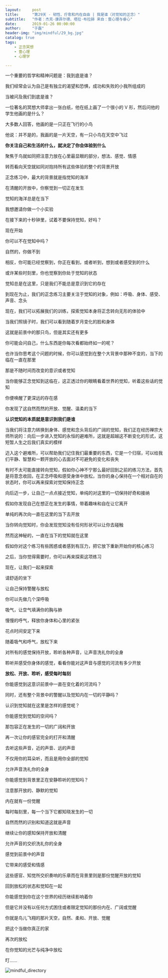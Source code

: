 ```yaml
---
layout:     post
title:      "第29天 - 韧性、疗愈和内在自由 | 我是谁（对觉知的正念）"
subtitle:   "作者：杰克·康菲尔德、塔拉·布拉赫 来自：壹心理与睿心"
date:       2019-01-26 00:00:00
author:     "于磊"
header-img: "img/mindful/29_bg.jpg"
catalog: true
tags:
    - 正念冥想
    - 壹心理
    - 心理学

---
```


一个重要的哲学和精神问题是：我到底是谁？

我们经常会认为自己是有独立的渴望和恐惧，成功和失败的小我所组成的

当被问及我们到底是谁？

一位著名的冥想大师拿出一张白纸，他在纸上画了一个很小的 V 形，然后问他的学生他画的是什么？

大多数人回答，他画的是一只正在飞行的小鸟

他说：并不是的，我画的是一片天空，有一只小鸟在天空中飞过

**你关注自己和生活的什么，就决定了你会体验到什么**

聚焦于鸟就如同把注意力放在心里最显眼的部分，想法、感觉、情感

转而看向天空就如同对抱持所有这些体验的整个的背景开放

正念练习中，最大的背景就是指觉知的海洋

在清醒的开放中，你察觉到一切正在发生

觉知的海洋总是在当下

我想邀请你做一个小实验

在接下来的十秒钟里，试着不要保持觉知，好吗？

现在开始

你可以不在觉知中吗？

自然的，你做不到

相反，你可能已经觉察到，你正在看到，或者听到，想到或者感受到的什么

或许某些时刻里，你也觉察到你处于觉知的状态

觉知总是在这里，只是我们不能总是意识到它的存在

到现在为止，我们的正念练习主要关注于觉知的对象，例如：呼吸、身体、感受、声音、念头

现在，我们可以拓展我们的训练，探索觉知本身将正念转向无形的体验中

当我们照镜子时，我们可以看到随着岁月变化的脸和身体

这就是前景中的那只鸟，但是其实还有更多

你可能会问自己，什么东西是你每次看都始终如一的呢？

也许当你思考这个问题的时候，你可以感觉到在整个大背景中那种不变的，当下的临在一直在那里

那是不随时间而改变的意识或者觉知

当你能够正念觉知到这临在，这正透过你的眼睛看着世界的觉知，听着这些话的觉知

你便唤醒了更深远的存在感

你发现了这自然而然的开放、觉醒、温柔的当下

**认识觉知的本质就是意识到我们是谁**

当我们将注意力转换到身体、感觉和念头背后的广阔的觉知，我们正在经历禅宗大师所说的：向后一步进入觉知的永恒的避难所，这就是超越这不断变化的形式，这短暂人生之后我们真实的模样

迈入这个避难所，可以帮助我们记住我们最重要的东西，它是一个归宿，可以给我们平静、智慧和一颗开放的心去面对不可避免的变化和丧失

有时不太可能直接转向觉知，假如你心神不宁那么最好回到之前的练习方法，首先是将意念收回，在正念呼吸和感受身体中放松，当你的身心保持在一个相对自在的状态时，你可以再来探索对觉知保持正念

向后迈一步，让自己一点点接近觉知，单纯的对这里的一切保持好奇和接纳

假如你发现自己在想正在发生的事情，带着趣味和自在让它离开

单纯的再次向一直在这里的当下去开放

当你转向觉知时，你会发现觉知没有任何形状可以让你去碰触

然而这神秘的，一直在当下的觉知就在这里

假如你对这个练习有些困惑或者感到有压力，把它放下重新开始你的核心练习

之后，当你觉得需要时，你可以再来探索这项练习

现在，让我们一起来探索

请舒适的坐下

让自己保持警醒与放松

你可以先做几个深呼吸

吸气，让空气填满你的胸与肺

慢慢的呼气，释放你身体和心里的紧张

花点时间安定下来

随着吸气和呼气，放松下来

对所有的感觉保持开放，聆听各种声音，让声音洗礼你的全身

聆听并感受你身体的感觉，看看你能对这声音与感觉的河流有多少开放

**放松、开放、聆听，感受每时每刻**

你能感觉到这意识前景中一直在变化着的河流吗？

同时，还有整个背景中的警醒以及觉知内在一切的平静吗？

认识到觉知就在这里是怎样的感觉呢？

你能感觉到觉知的空间吗？

那包容正在发生的一切的广阔和开放

再一次让你的感官完全的打开和清醒

去听这些声音，近的声音、远的声音

不仅用你的耳朵听，而且是用你全部的觉知

允许声音洗礼你的全身

你能感觉到背景里正在安静聆听的觉知吗？

注意那开放的、静默的觉知

内在就有一份觉醒

每时每刻里，每一个当下它都知晓发生的一切

自然而然的识别和知道这就是声音

继续让你的感知保持开放和清醒

允许声音的交织洗礼你的全身

感觉到前景中的声音

它带来的感受和情感

这些感官、知觉所交织奏响的乐章而在背景里则是那份觉醒开放的觉知

回到放松的状态和觉知在一起

你能感觉到你在这个世界的经历继续影响着你

但是它并没有以任何方式困住或者限定觉知的那份内在、广阔或觉醒

你就是鸟儿飞翔的那片天空，自然、柔和、开放、觉醒

把这个当做你真正的家

再次的放松

在你觉知的光芒与纯净中放松

叮......



![mindful_directory](/img/mindful/share.jpeg)






























